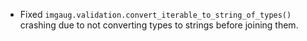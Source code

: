 * Fixed `imgaug.validation.convert_iterable_to_string_of_types()` crashing due
  to not converting types to strings before joining them.